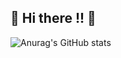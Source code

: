 ## 🎲 Hi there !! 🎲


![Anurag's GitHub stats](https://github-readme-stats.vercel.app/api?username=Mhijazi16&show_icons=true&theme=merko) 
